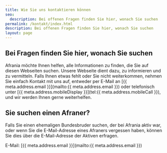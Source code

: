 ```yaml
---
title: Wie Sie uns kontaktieren können
seo:
  description: Bei offenen Fragen finden Sie hier, wonach Sie suchen
permalink: /kontakt/index.html
description: Bei offenen Fragen finden Sie hier, wonach Sie suchen
layout: page
---
```


## Bei Fragen finden Sie hier, wonach Sie suchen

Afrania möchte Ihnen helfen, alle Informationen zu finden, die Sie auf diesen Webseiten suchen. Unsere Webseite dient dazu, zu informieren und zu vermitteln. Falls Ihnen etwas fehlt oder Sie nicht weiterkommen, nehmen Sie einfach Kontakt mit uns auf, entweder per E-Mail an [{{ meta.address.email }}](mailto:{{ meta.address.email }}) oder telefonisch unter [{{ meta.address.mobileDisplay }}](tel:{{ meta.address.mobileCall }}), und wir werden Ihnen gerne weiterhelfen.

## Sie suchen einen Afraner?

Falls Sie einen ehemaligen Bundesbruder suchen, der bei Afrania aktiv war, oder wenn Sie die E-Mail-Adresse eines Afraners vergessen haben, können Sie dies über die E-Mail-Adresse der Aktiven erfragen.

E-Mail: [{{ meta.address.email }}](mailto:{{ meta.address.email }})
